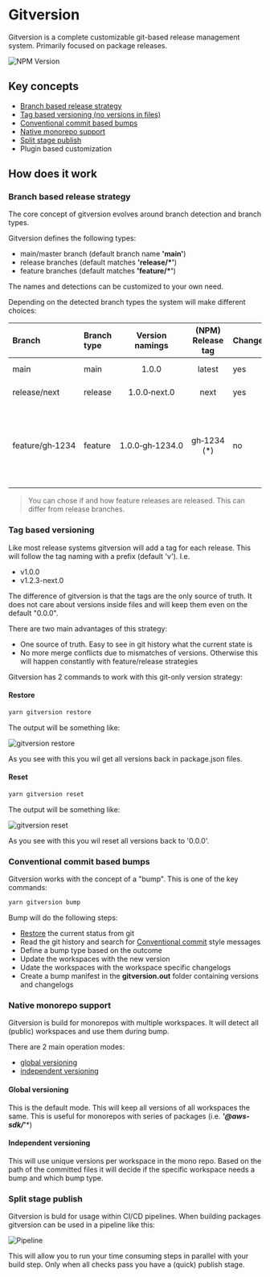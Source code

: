 # Gitversion

Gitversion is a complete customizable git-based release management system. Primarily focused on package releases.

![NPM Version](https://img.shields.io/npm/v/gitversion)

## Key concepts

- [Branch based release strategy](#branch-based-release-strategy)
- [Tag based versioning (no versions in files)](#tag-based-versioning)
- [Conventional commit based bumps](#conventional-commit-based-bumps)
- [Native monorepo support](#native-monorepo-support)
- [Split stage publish](#split-stage-publish)
- Plugin based customization

## How does it work

### Branch based release strategy

The core concept of gitversion evolves around branch detection and branch types.

Gitversion defines the following types:
- main/master branch (default branch name **'main'**)
- release branches (default matches **'release/*'**)
- feature branches (default matches **'feature/*'**)

The names and detections can be customized to your own need.

Depending on the detected branch types the system will make different choices:

| Branch           | Branch type | Version namings | (NPM) Release tag | Changelog | Notes                                                                |
| :--------------- | :---------- | :-------------: | :---------------: | -- | :------------------------------------------------------------------- |
| main             | main        | 1.0.0           | latest            | yes |Official releases                                                    |
| release/next     | release     | 1.0.0&#8209;next.0    | next              | yes | (Pre) releases                                                       |
| feature/gh&#8209;1234  | feature     | 1.0.0&#8209;gh&#8209;1234.0 | gh&#8209;1234 (*) | no | Feature release. I.e. to let the customer test the requested feature |

> You can chose if and how feature releases are released. This can differ from release branches. 

### Tag based versioning

Like most release systems gitversion will add a tag for each release. This will follow the tag naming with a prefix (default 'v'). I.e.

- v1.0.0
- v1.2.3-next.0

The difference of gitversion is that the tags are the only source of truth. It does not care about versions inside files and will keep them even on the default "0.0.0".

There are two main advantages of this strategy:

- One source of truth. Easy to see in git history what the current state is
- No more merge conflicts due to mismatches of versions. Otherwise this will happen constantly with feature/release strategies

Gitversion has 2 commands to work with this git-only version strategy:

#### Restore 
```bash
yarn gitversion restore
```

The output will be something like:

![gitversion restore](./assets/restore.png)

As you see with this you wil get all versions back in package.json files.

#### Reset 
```bash
yarn gitversion reset
```

The output will be something like:

![gitversion reset](./assets/reset.png)

As you see with this you wil reset all versions back to '0.0.0'.

### Conventional commit based bumps

Gitversion works with the concept of a "bump". This is one of the key commands:

```bash
yarn gitversion bump
```

Bump will do the following steps:

- [Restore](#restore) the current status from git
- Read the git history and search for [Conventional commit](https://www.conventionalcommits.org/en/v1.0.0/) style messages
- Define a bump type based on the outcome
- Update the workspaces with the new version
- Udate the workspaces with the workspace specific changelogs
- Create a bump manifest in the **gitversion.out** folder containing versions and changelogs

### Native monorepo support

Gitversion is build for monorepos with multiple workspaces. It will detect all (public) workspaces and use them during bump.

There are 2 main operation modes:
- [global versioning](#Global-versioning)
- [independent versioning](#Independent-versioning)

#### Global versioning

This is the default mode. This will keep all versions of all workspaces the same. This is useful for monorepos with series of packages (i.e. ***'@aws-sdk/*'***)

#### Independent versioning

This will use unique versions per workspace in the mono repo. Based on the path of the committed files it will decide if the specific workspace needs a bump and which bump type.

### Split stage publish

Gitversion is buld for usage within CI/CD pipelines. When building packages gitversion can be used in a pipeline like this:

![Pipeline](./assets/pipeline.png)

This will allow you to run your time consuming steps in parallel with your build step. Only when all checks pass you have a (quick) publish stage.
